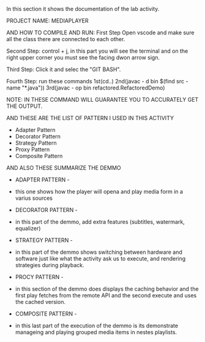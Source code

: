 In this section it shows the documentation of the lab activity. 

PROJECT NAME: MEDIAPLAYER 

AND HOW TO COMPILE AND RUN: 
First Step Open vscode and make sure all the class there are connected to each other. 

Second Step: control + j, in this part you will see the terminal and on the right upper corner you must see the facing dwon arrow sign. 

Third Step: Click it and selec the "GIT BASH". 

Fourth Step: run these commands 1st(cd..) 2nd(javac - d bin $(find src - name "*.java"))  3rd(javac - op bin refactored.RefactoredDemo) 

NOTE: IN THESE COMMAND WILL GUARANTEE YOU TO ACCURATELY GET THE OUTPUT.

AND THESE ARE THE LIST OF PATTERN I USED IN THIS ACTIVITY
- Adapter Pattern
- Decorator Pattern
- Strategy Pattern
- Proxy Pattern
- Composite Pattern

AND ALSO THESE SUMMARIZE THE DEMMO 

- ADAPTER PATTERN -
- this one shows how the player will opena and play media form in a varius sources

- DECORATOR PATTERN -
- in this part of the demmo, add extra features (subtitles, watermark, equalizer)

- STRATEGY PATTERN -
- in this part of the demmo shows switching between hardware and software just like what the activity ask us to execute, and rendering strategies during playback.

- PROCY PATTERN -
- in this section of the demmo  does displays the caching behavior and the first play fetches from the remote API and the second execute and uses the cached version.

- COMPOSITE PATTERN -
- in this last part of the execution of the demmo is its demonstrate manageing and playing grouped media items in nestes playlists.
  
